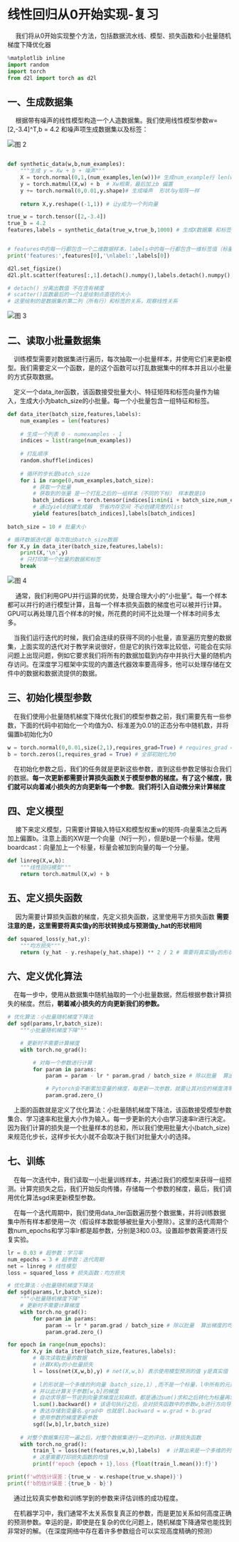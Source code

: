 # 线性回归从0开始实现-复习

&emsp; 我们将从0开始实现整个方法，包括数据流水线、模型、损失函数和小批量随机梯度下降优化器

```python
%matplotlib inline
import random
import torch
from d2l import torch as d2l
```

## 一、生成数据集

&emsp; 根据带有噪声的线性模型构造一个人造数据集。我们使用线性模型参数w=[2,-3.4]^T,b = 4.2 和噪声项生成数据集以及标签：

![图 2](../../images/e5e2581d5378da391de533612fc5b538a9bbdbf7c33c7e4705a1f06d3d18c84b.png)  

```python

def synthetic_data(w,b,num_examples):
    """生成 y = Xw + b + 噪声"""
    X = torch.normal(0,1,(num_examples,len(w)))# 生成num_example行 len(w)列 的随机数矩阵
    y = torch.matmul(X,w) + b  # Xw相乘，最后加上b 偏置
    y += torch.normal(0,0.01,y.shape)# 生成噪声  形状与y矩阵一样
    
    return X,y.reshape((-1,1)) # 让y成为一个列向量

true_w = torch.tensor([2,-3.4])
true_b = 4.2
features,labels = synthetic_data(true_w,true_b,1000) # 生成X数据集 和标签y


# features中的每一行都包含一个二维数据样本，labels中的每一行都包含一维标签值（标量） features:n x 2矩阵   labels: n x 1矩阵
print('features:',features[0],'\nlabel:',labels[0])

d2l.set_figsize()
d2l.plt.scatter(features[:,1].detach().numpy(),labels.detach().numpy(),1) # 查看第二列和标签之间的关系

# detach() 分离出数值 不在含有梯度
# scatter()函数最后的一个1是绘制点直径的大小
# 这里绘制的是数据集的第二列（所有行）和标签的关系，观察线性关系

```
![图 3](../../images/67533c1697e05c69cd817dd64dc35acd132b1528089793b6b1720043ff5ca188.png)  



## 二、读取小批量数据集
&emsp;训练模型需要对数据集进行遍历，每次抽取一小批量样本，并使用它们来更新模型。我们需要定义一个函数，是的这个函数可以打乱数据集中的样本并且以小批量的方式获取数据。

&emsp;定义一个data_iter函数，该函数接受批量大小、特征矩阵和标签向量作为输入，生成大小为batch_size的小批量。每一个小批量包含一组特征和标签。

```python
def data_iter(batch_size,features,labels):
    num_examples = len(features)
    
    # 生成一个列表 0 - numexamples - 1
    indices = list(range(num_examples))
    
    # 打乱顺序  
    random.shuffle(indices)
    
    # 循环的步长是batch_size
    for i in range(0,num_examples,batch_size):
        # 获取一个批量
        # 获取到的张量 是一个打乱之后的一组样本（不同的下标） 样本数是10
        batch_indices = torch.tensor(indices[i:min(i + batch_size,num_examples)])
        # 通过yield创建生成器  节省内存空间 不必创建完整的list
        yield features[batch_indices],labels[batch_indices]
        
batch_size = 10 # 批量大小

# 循环数据迭代器 每次取出batch_size数据
for X,y in data_iter(batch_size,features,labels):
    print(X,'\n',y)
    # 只打印第一个批量的数据和标签
    break

```
![图 4](../../images/1fa0974f0f5ccb3d78d80586bddeceb159b250d7b2df6ab1945cf2c1f1b0a661.png)  


&emsp; 通常，我们利用GPU并行运算的优势，处理合理大小的“小批量”。每一个样本都可以并行的进行模型计算，且每一个样本损失函数的梯度也可以被并行计算。GPU可以再处理几百个样本的时候，所花费的时间不比处理一个样本时间多太多。

&emsp;当我们运行迭代的时候，我们会连续的获得不同的小批量，直至遍历完整的数据集，上面实现的迭代对于教学来说很好，但是它的执行效率比较低，可能会在实际问题上出现问题，例如它要求我们将所有的数据加载到内存中并执行大量的随机内存访问。在深度学习框架中实现的内置迭代器效率要高得多，他可以处理存储在文件中的数据和数据流提供的数据。

## 三、初始化模型参数

&emsp;在我们使用小批量随机梯度下降优化我们的模型参数之前，我们需要先有一些参数，下面的代码中初始化一个均值为0、标准差为0.01的正态分布中随机数，并将偏置b初始化为0

```python
w = torch.normal(0,0.01,size(2,1),requires_grad=True) # requires_grad = True 表示需要计算梯度  通过normal采样随机数来初始化梯度
b = torch.zeros(1,requires_grad = True) # 全部初始化为0
```

&emsp;在初始化参数之后，我们的任务就是更新这些参数，直到这些参数足够拟合我们的数据。**每一次更新都需要计算损失函数关于模型参数的梯度。有了这个梯度，我们就可以向着减小损失的方向更新每一个参数**。**我们将引入自动微分来计算梯度**


## 四、定义模型

&emsp; 接下来定义模型，只需要计算输入特征X和模型权重w的矩阵-向量乘法之后再加上偏置b。注意上面的XW是一个向量（N行一列），但是b是一个标量。使用boardcast：向量加上一个标量，标量会被加到向量的每一个分量。

```python
def linreg(X,w,b):
    """线性回归模型"""
    return torch.matmul(X,w) + b

```

## 五、定义损失函数
&emsp; 因为需要计算损失函数的梯度，先定义损失函数，这里使用平方损失函数
**需要注意的是，这里需要将真实值y的形状转换成与预测值y_hat的形状相同**

```python
def squared_loss(y_hat,y):
    """均方损失"""
    return (y_hat - y.reshape(y_hat.shape)) ** 2 / 2 # 需要将真实值y的形状转换成预测值y_hat相同

```

## 六、定义优化算法

&emsp;在每一步中，使用从数据集中随机抽取的一个小批量数据，然后根据参数计算损失的梯度。然后，**朝着减小损失的方向更新我们的参数。**

```python
# 优化算法：小批量随机梯度下降法
def sgd(params,lr,batch_size):
    """小批量随机梯度下降"""

    # 更新时不需要计算梯度
    with torch.no_grad():

        # 对每一个参数进行计算
        for param in params:
            param = param - lr * param.grad / batch_size # 除以批量  算出梯度的均值

            # Pytorch会不断累加变量的梯度，每更新一次参数，就要让其对应的梯度清零
            param.grad.zero_()
```

&emsp;上面的函数就是定义了优化算法：小批量随机梯度下降法，该函数接受模型参数集合、学习速率和批量大小作为输入。每一步更新的大小由学习速率lr进行决定。因为我们计算的损失是一个批量样本的总和，所以我们使用批量大小(batch_size)来规范化步长，这样步长大小就不会取决于我们对批量大小的选择。

## 七、训练
&emsp;在每一次迭代中，我们读取一小批量训练样本，并通过我们的模型来获得一组预测。计算完损失之后，我们开始反向传播，存储每一个参数的梯度，最后，我们调用优化算法sgd来更新模型参数。

&emsp;在每一个迭代周期中，我们使用data_iter函数遍历整个数据集，并将训练数据集中所有样本都使用一次（假设样本数能够被批量大小整除）。这里的迭代周期个数num_epochs和学习率lr都是超参数，分别是3和0.03。设置超参数需要进行反复实验。


```python
lr = 0.03 # 超参数：学习率
num_epochs = 3 # 超参数：迭代周期
net = linreg # 线性模型
loss = squared_loss # 损失函数：均方损失

# 优化算法：小批量随机梯度下降法
def sgd(params,lr,batch_size):
    """小批量随机梯度下降"""
    # 更新时不需要计算梯度
    with torch.no_grad():
        for param in params:
            param -= lr * param.grad / batch_size # 除以批量  算出梯度的均值
            param.grad.zero_()

for epoch in range(num_epochs):
    for X,y in data_iter(batch_size,features,labels):
        # 每次读取批量的数据
        # 计算X和y的小批量损失
        l = loss(net(X,w,b),y) # net(X,w,b) 表示使用模型预测的值 y是真实值
        
        # l的形状是一个多维的列向量（batch_size,1）,而不是一个标量，l中所有的元素被加到一起
        # 并以此计算关于参数[w,b]的梯度
        # 自动求导那一节说到向量求梯度比较麻烦，都是通过sum()求和之后转化为标量再求梯度
        l.sum().backward() # 该语句执行之后，会对损失函数中的参数w,b进行方向导数的求解，并对每一个参数的导数
        # 表达存储到变量名.grad中 也就是l.backward = w.grad + b.grad
        # 使用参数的梯度更新参数
        sgd([w,b],lr,batch_size)
        
    # 对整个数据集扫完一遍之后，对整个数据集进行一定的评估，计算损失函数
    with torch.no_grad():
        train_l = loss(net(features,w,b),labels)  # 计算出来是一个多维的列向量：len(features) x 1
        # 这里需要打印损失函数的均值
        print(f'epoch {epoch + 1},loss {float(train_l.mean()):f}')

```


```python
print(f'w的估计误差：{true_w - w.reshape(true_w.shape)}')
print(f'b的估计误差：{true_b - b}')

```

&emsp;通过比较真实参数和训练学到的参数来评估训练的成功程度。


&emsp;在机器学习中，我们通常不太关系恢复真正的参数，而是更加关系如何高度正确的预测参数。幸运的是，即使是在复杂的优化问题上，随机梯度下降通常也能找到非常好的解。（在深度网络中存在着许多参数组合可以实现高度精确的预测）








